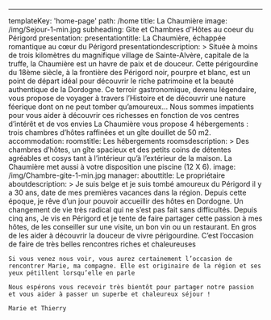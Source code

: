 ---
templateKey: 'home-page'
path: /home
title: La Chaumière
image: /img/Sejour-1-min.jpg
subheading: Gite et Chambres d'Hôtes au coeur du Périgord
presentation:
  presentationtitle: La Chaumière, échappée romantique au cœur du Périgord
  presentationdescription: >
    Située à moins de trois kilomètres du magnifique village de Sainte-Alvère, capitale de la truffe, la Chaumière est un havre de paix et de douceur.
    Cette périgourdine du 18ème siècle, à la frontière des Périgord noir, pourpre et blanc, est un point de départ idéal pour découvrir le riche patrimoine et la beauté authentique de la Dordogne.
    Ce terroir gastronomique, devenu légendaire, vous propose de voyager à travers l’Histoire et de découvrir une nature féerique dont on ne peut tomber qu’amoureux…
    Nous sommes impatients pour vous aider à découvrir ces richesses en fonction de vos centres d’intérêt et de vos envies
    La Chaumière vous propose 4 hébergements : trois chambres d’hôtes raffinées et un gîte douillet de 50 m2.
accommodation:
  roomstitle: Les hébergements
  roomsdescription: >
    Des chambres d’hôtes, un gîte spacieux et des petits coins de détentes agréables et cosys tant à l’intérieur qu’à l’extérieur de la maison.
    La Chaumière met aussi à votre disposition une piscine (12 X 6).
  image: /img/Chambre-gite-1-min.jpg
manager:
  abouttitle: Le propriétaire
  aboutdescription: >
    Je suis belge et je suis tombé amoureux du Périgord il y a 30 ans, date de mes premières vacances dans la région.
    Depuis cette époque, je rêve d’un jour pouvoir accueillir des hôtes en Dordogne.
    Un changement de vie très radical qui ne s’est pas fait sans difficultés.
    Depuis cinq ans, Je vis en Périgord et je tente de faire partager cette passion à mes hôtes, de les conseiller sur une visite, un bon vin ou un restaurant. En gros de les aider à découvrir la douceur de vivre périgourdine.
    C’est l’occasion de faire de très belles rencontres riches et chaleureuses

    Si vous venez nous voir, vous aurez certainement l’occasion de rencontrer Marie, ma compagne. Elle est originaire de la région et ses yeux pétillent lorsqu’elle en parle

    Nous espérons vous recevoir très bientôt pour partager notre passion et vous aider à passer un superbe et chaleureux séjour !

    Marie et Thierry